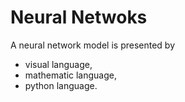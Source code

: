 # Neural Netwoks

A neural network model is presented by 
- visual language, 
- mathematic language, 
- python language.
